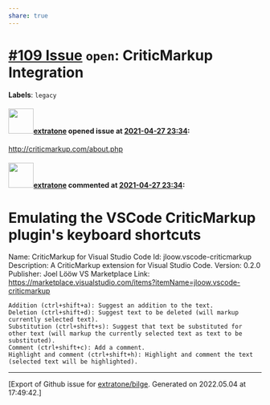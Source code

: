 ```yaml
---
share: true
---
```

# [\#109 Issue](https://github.com/extratone/bilge/issues/109) `open`: CriticMarkup Integration
**Labels**: `legacy`


#### <img src="https://avatars.githubusercontent.com/u/43663476?u=5047287ff0b8c3ce7f7e5858d204c9b3e57d8e44&v=4" width="50">[extratone](https://github.com/extratone) opened issue at [2021-04-27 23:34](https://github.com/extratone/bilge/issues/109):

http://criticmarkup.com/about.php

#### <img src="https://avatars.githubusercontent.com/u/43663476?u=5047287ff0b8c3ce7f7e5858d204c9b3e57d8e44&v=4" width="50">[extratone](https://github.com/extratone) commented at [2021-04-27 23:34](https://github.com/extratone/bilge/issues/109#issuecomment-829149908):

# Emulating the VSCode CriticMarkup plugin's keyboard shortcuts

Name: CriticMarkup for Visual Studio Code
Id: jloow.vscode-criticmarkup
Description: A CriticMarkup extension for Visual Studio Code.
Version: 0.2.0
Publisher: Joel Lööw
VS Marketplace Link: https://marketplace.visualstudio.com/items?itemName=jloow.vscode-criticmarkup

```
Addition (ctrl+shift+a): Suggest an addition to the text.
Deletion (ctrl+shift+d): Suggest text to be deleted (will markup currently selected text).
Substitution (ctrl+shift+s): Suggest that text be substituted for other text (will markup the currently selected text as text to be substituted).
Comment (ctrl+shift+c): Add a comment.
Highlight and comment (ctrl+shift+h): Highlight and comment the text (selected text will be highlighted).
```


-------------------------------------------------------------------------------



[Export of Github issue for [extratone/bilge](https://github.com/extratone/bilge). Generated on 2022.05.04 at 17:49:42.]
